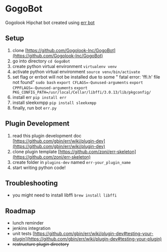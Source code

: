 # GogoBot

Gogolook Hipchat bot created using [err bot](https://github.com/gbin/err)

## Setup
1. clone [https://github.com/Gogolook-Inc/GogoBot](https://github.com/Gogolook-Inc/GogoBot)
2. go into directory `cd GogoBot`
2. create python virtual environment `virtualenv venv`
3. activate python virtual environment `source venv/bin/activate`
5. set flag or errbot will not be installed due to some " fatal error: 'ffi.h' file not found"
	`sudo bash`
	`export CFLAGS=-Qunused-arguments`
	`export CPPFLAGS=-Qunused-arguments`
	`export PKG_CONFIG_PATH=/usr/local/Cellar/libffi/3.0.13/lib/pkgconfig/`
4. install err `pip install err`
7. install sleekxmpp    `pip install sleekxmpp`
5. finally, run bot `err.py`


## Plugin Development
1. read this plugin development doc [https://github.com/gbin/err/wiki/plugin-dev](https://github.com/gbin/err/wiki/plugin-dev)
2. clone plugin template [https://github.com/zoni/err-skeleton](https://github.com/zoni/err-skeleton)
3. create folder in `plugins-dev` named `err-your_plugin_name`
4. start writing python code!


## Troubleshooting
- you might need to install libffi `brew install libffi`


## Roadmap
- lunch reminder
- jenkins integration
- unit tests [https://github.com/gbin/err/wiki/plugin-dev#testing-your-plugin](https://github.com/gbin/err/wiki/plugin-dev#testing-your-plugin)
- ~~restructure plugin directory~~
